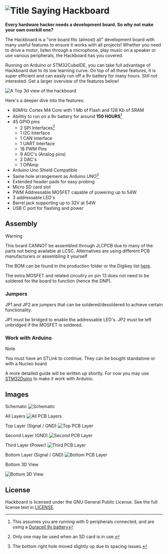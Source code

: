 # ![Title Saying Hackboard](https://raw.githubusercontent.com/AdamTuraj/hackboard/main/Images/logo.png)

**Every hardware hacker needs a development board. So why not make your own overkill one?**

The Hackboard is a "one board fits (almost) all" development board with many useful features to ensure it works with all projects! Whether you need to drive a motor, listen through a microphone, play music on a speaker or use various peripherals, the Hackboard has you covered.

Running on Arduino or STM32CubeIDE, you can take full advantage of Hackboard due to its low learning curve. On top of all these features, it is super efficient and can easily run off a 9v battery for many hours. Still not interested. Get a larger overview of the features below!

![A Top 3d view of the hackboard](https://raw.githubusercontent.com/AdamTuraj/hackboard/main/Images/3D_View.png)

Here's a deeper dive into the features:

- 80MHz Cortex M4 Core with 1 Mb of Flash and 128 Kb of SRAM
- Abilitiy to run on a 9v battery for around **150 HOURS**[^1]
- 45 GPIO pins
  - 2 SPI Interfaces[^2]
  - 1 I2C Interface
  - 1 CAN Interface
  - 1 UART Interface
  - 18 PWM Pins
  - 9 ADC's (Analog pins)
  - 2 DAC's
  - 1 OPAmp
- Arduino Uno Shield Compatible
- Same hole arrangement as Arduino UNO[^3]
- Extended header pads for easy probing
- Micro SD card slot
- PWM Addressable MOSFET capable of powering up to 54W
- 3 addressable LED's
- Barrel jack supporting up to 32V at 54W
- USB C port for flashing and power

[^1]: This assumes you are running with 0 peripherals connected, and are using a [Duracell 9v battery](https://www.duracell.com/wp-content/uploads/2016/03/MN1604_US_CT1.pdf)
[^2]: Only one may be used when an SD card is in use.
[^3]: The bottom right hole moved slightly up due to spacing issues.

## Assembly

> [!WARNING]
> This board CANNOT be assembled through JLCPCB due to many of the parts not being available at LCSC. Alternatives are using different PCB manufacturers or assembling it yourself

The BOM can be found in the production folder or the Digikey list [here](https://www.digikey.ca/en/mylists/list/BNXJM32ETT).

The extra MOSFET and related circuitry on pin 13 does not need to be soldered for the board to function (hence the DNP).

### Jumpers

JP1 and JP2 are jumpers that can be soldered/desoldered to achieve certain functionality.

JP1 must be bridged to enable the addressable LED's. JP2 must be left unbridged if the MOSFET is soldered.

### Work with Arduino

> [!NOTE]
> You must have an STLink to continue. They can be bought standalone or with a Nucleo board

A more detailed guide will be written up shortly. For now you may use [STM32Duino](https://github.com/stm32duino/Arduino_Core_STM32) to make it work with Arduino.

## Images

Schematic
![Schematic](https://raw.githubusercontent.com/AdamTuraj/Hackboard/main/Images/Schematic.png)

All Layers
![All PCB Layers](https://raw.githubusercontent.com/AdamTuraj/Hackboard/main/Images/PCB%20Layers%20Preview/All_Layers.png)

Top Layer (Signal / GND)
![Top PCB Layer](https://raw.githubusercontent.com/AdamTuraj/Hackboard/main/Images/PCB%20Layers%20Preview/Top_Layer.png)

Second Layer (GND)
![Second PCB Layer](https://raw.githubusercontent.com/AdamTuraj/Hackboard/main/Images/PCB%20Layers%20Preview/Layer_2.png)

Third Layer (Power)
![Third PCB Layer](https://raw.githubusercontent.com/AdamTuraj/Hackboard/main/Images/PCB%20Layers%20Preview/Layer_3.png)

Bottom Layer (Signal / GND)
![Bottom PCB Layer](https://raw.githubusercontent.com/AdamTuraj/Hackboard/main/Images/PCB%20Layers%20Preview/Bottom_Layer.png)

Bottom 3D View

![Bottom 3D View](https://raw.githubusercontent.com/AdamTuraj/Hackboard/main/Images/3D_View_Back.png)

## License

Hackboard is licensed under the GNU General Public License. See the full license text in [LICENSE](LICENSE).
